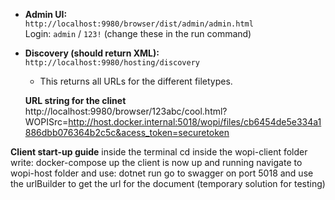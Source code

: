 - **Admin UI:**  
  `http://localhost:9980/browser/dist/admin/admin.html`  
  Login: `admin` / `123!` (change these in the run command)

- **Discovery (should return XML):**  
  `http://localhost:9980/hosting/discovery`
  - This returns all URLs for the different filetypes.

  **URL string for the clinet**
  http://localhost:9980/browser/123abc/cool.html?WOPISrc=http://host.docker.internal:5018/wopi/files/cb6454de5e334a1886dbb076364b2c5c&acess_token=securetoken

**Client start-up guide**
inside the terminal cd inside the wopi-client folder
write: docker-compose up
the client is now up and running
navigate to wopi-host folder and use: dotnet run
go to swagger on port 5018 and use the urlBuilder to get the url for the document (temporary solution for testing)
